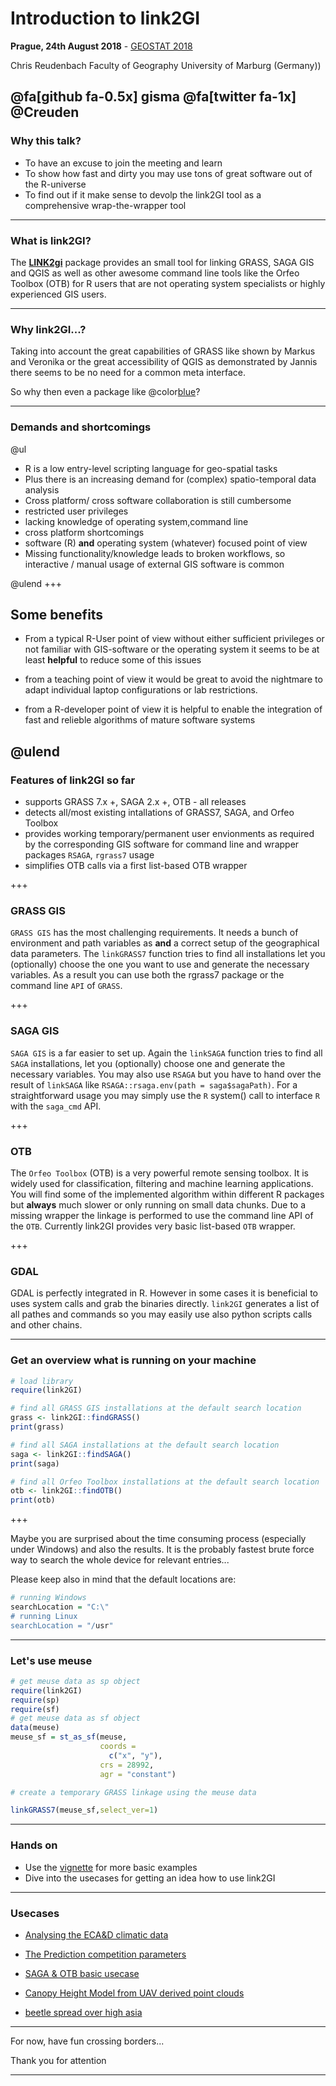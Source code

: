 # Introduction to link2GI

**Prague, 24th August 2018** - [GEOSTAT 2018](https://geostat-course.org/2018)

Chris Reudenbach 
Faculty of Geography University of Marburg (Germany))

@fa[github fa-0.5x] gisma @fa[twitter fa-1x] @Creuden
---

### Why this talk?
- To have an excuse to join the meeting and learn
- To show how fast and dirty you may use tons of great software out of the R-universe
- To find out if it make sense to devolp the link2GI tool as a comprehensive wrap-the-wrapper tool
---
### What is link2GI?

The [**LINK2gi**](https://CRAN.R-project.org/package=link2GI) package provides an small tool for linking GRASS, SAGA GIS and QGIS as well as other awesome command line tools like the Orfeo Toolbox (OTB) for R users that are not operating system specialists or highly experienced GIS users. 


---
  
### Why link2GI...?

Taking into account the great capabilities of GRASS like shown by Markus and Veronika or the great accessibility of QGIS as demonstrated by Jannis there seems to be no need for a common meta interface. 

So why then even a package like @color[blue](**link2GI**)?

---

### Demands and shortcomings
@ul
  - R is a low entry-level scripting language for geo-spatial tasks
  - Plus there is an increasing demand for (complex) spatio-temporal data analysis 
  - Cross platform/ cross software collaboration is still cumbersome
   - restricted user privileges 
  - lacking knowledge of operating system,command line
  - cross platform shortcomings
  - software (R) **and** operating system (whatever) focused point of view 
  - Missing functionality/knowledge leads to broken workflows, so interactive / manual usage of external GIS software is common
    
@ulend
+++

##  Some benefits
- From a typical R-User point of view without either sufficient privileges or not familiar with GIS-software or the operating system it seems to be at least **helpful** to reduce some of this issues

- from a teaching point of view it would be great to avoid the nightmare to adapt individual laptop configurations or lab restrictions.

- from a R-developer point of view it is helpful to enable the integration of fast and relieble algorithms of mature software systems
  
@ulend
---
### Features of link2GI so far

  - supports GRASS 7.x +, SAGA 2.x +, OTB - all releases
  - detects all/most existing intallations of GRASS7, SAGA, and Orfeo Toolbox
  - provides working temporary/permanent user envionments as required by the corresponding GIS software for command line and  wrapper packages `RSAGA`, `rgrass7` usage
  - simplifies OTB calls via a first list-based OTB wrapper 


+++
### GRASS GIS

`GRASS GIS` has the most challenging requirements. It needs a bunch of environment and path variables as **and** a correct setup of the geographical data parameters. The `linkGRASS7` function tries to find all installations let you (optionally) choose the one you want to use and generate the necessary variables. As a result you can use both the rgrass7 package  or the command line `API` of `GRASS`.

+++
### SAGA GIS

`SAGA GIS` is a far easier to set up. Again the `linkSAGA` function tries to find all `SAGA` installations, let you (optionally) choose one and generate the necessary variables. You may also use `RSAGA` but you have to hand over the result of `linkSAGA` like `RSAGA::rsaga.env(path = saga$sagaPath)`. For a straightforward usage you may simply use the  `R` system() call to  interface `R` with the `saga_cmd` API. 

+++ 
### OTB

The `Orfeo Toolbox` (OTB) is a very powerful remote sensing toolbox. It is widely used for classification, filtering and machine learning applications. You will find some of the implemented algorithm within different R packages but **always** much slower or only running on small data chunks. Due to a missing wrapper the linkage is performed to use the command line API of the `OTB`. Currently link2GI provides very basic list-based `OTB` wrapper. 

+++
### GDAL
GDAL is perfectly integrated in R. However in some cases it is beneficial to uses system calls and grab the binaries directly. `link2GI` generates a list of all pathes and commands so you may easily use also python scripts calls and other chains. 

---

### Get an overview what is running on your machine

```R
# load library
require(link2GI)

# find all GRASS GIS installations at the default search location
grass <- link2GI::findGRASS()
print(grass)

# find all SAGA installations at the default search location
saga <- link2GI::findSAGA()
print(saga)

# find all Orfeo Toolbox installations at the default search location
otb <- link2GI::findOTB()
print(otb)
```
+++

Maybe you are surprised about the time consuming process (especially under Windows) and also the results. It is the probably fastest brute force way to search the whole device for relevant entries...

Please keep also in mind that the default locations are:
``` R
# running Windows
searchLocation = "C:\"
# running Linux
searchLocation = "/usr"
```
--- 

### Let's use meuse

```R
# get meuse data as sp object
require(link2GI)
require(sp)
require(sf)
# get meuse data as sf object
data(meuse) 
meuse_sf = st_as_sf(meuse, 
                    coords = 
                      c("x", "y"), 
                    crs = 28992, 
                    agr = "constant")

# create a temporary GRASS linkage using the meuse data

linkGRASS7(meuse_sf,select_ver=1)
```
---
### Hands on
- Use the [vignette](https://github.com/gisma/link2gi2018/blob/master/R/vignette/link2gigeostat.Rmd) for more basic examples
- Dive into the usecases for getting an idea how to use link2GI
---
### Usecases
- [Analysing the ECA&D climatic data](https://github.com/gisma/link2gi2018/blob/master/R/usecases/grass/useCaseGRASS-Neteler2018.R)
- [The Prediction competition parameters](https://github.com/gisma/link2gi2018/blob/master/R/usecases/saga_otb/useCasePredictcompet.R)

- [SAGA & OTB basic usecase](https://github.com/gisma/link2gi2018/blob/master/R/usecases/saga-otb/useCaseSAGA-OTB.R)

- [Canopy Height Model from UAV derived point clouds](https://github.com/gisma/link2gi2018/blob/master/R/usecases/uav-pc/usecaseCHM.R)

- [beetle spread over high asia](https://github.com/gisma/link2gi2018/blob/master/R/usecases/cost-analysis/useCaseBeetle)

---

  For now, have fun crossing borders...
  
  
  
  Thank you for attention
  
---
  
  

